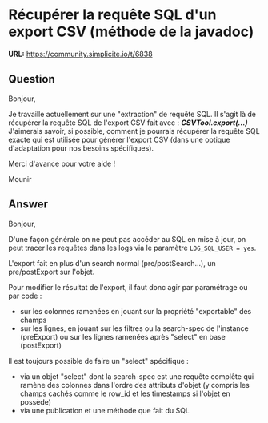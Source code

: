 # Récupérer la requête SQL d'un export CSV (méthode de la javadoc)

**URL:** https://community.simplicite.io/t/6838

## Question
Bonjour,

Je travaille actuellement sur une "extraction" de requête SQL.
Il s'agit là de récupérer la requête SQL de l'export CSV fait avec : ***CSVTool.export(...)*** 
J'aimerais savoir, si possible, comment je pourrais récupérer la requête SQL exacte qui est utilisée pour générer l'export CSV (dans une optique d'adaptation pour nos besoins spécifiques).

Merci d'avance pour votre aide !

Mounir

## Answer
Bonjour,

D'une façon générale on ne peut pas accéder au SQL en mise à jour, on peut tracer les requêtes dans les logs via le paramètre `LOG_SQL_USER = yes`.

L'export fait en plus d'un search normal (pre/postSearch...), un pre/postExport sur l'objet.

Pour modifier le résultat de l'export, il faut donc agir par paramétrage ou par code :
- sur les colonnes ramenées en jouant sur la propriété "exportable" des champs
- sur les lignes, en jouant sur les filtres ou la search-spec de l'instance (preExport) ou sur les lignes ramenées après "select" en base (postExport)

Il est toujours possible de faire un "select" spécifique :
- via un objet "select" dont la search-spec est une requête complête qui ramène des colonnes dans l'ordre des attributs d'objet (y compris les champs cachés comme le row_id et les timestamps si l'objet en possède)
- via une publication et une méthode que fait du SQL
